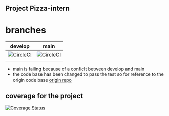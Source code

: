 ## Project Pizza-intern
 
# branches

| develop | main |
|   --------------    |   -----------      |
|  [![CircleCI](https://dl.circleci.com/status-badge/img/gh/brunoblaise/intern-pizza/tree/develop.svg?style=svg)](https://dl.circleci.com/status-badge/redirect/gh/brunoblaise/intern-pizza/tree/develop) |  [![CircleCI](https://dl.circleci.com/status-badge/img/gh/brunoblaise/intern-pizza/tree/main.svg?style=svg)](https://dl.circleci.com/status-badge/redirect/gh/brunoblaise/intern-pizza/tree/main) 
      |


* main is failing because of a conficlt between develop and main 
* the code base has been changed to pass the test so for reference to the origin code base [origin repo](https://github.com/brunoblaise/pizza-travisci)


## coverage for the project 

[![Coverage Status](https://coveralls.io/repos/github/brunoblaise/intern-pizza/badge.svg?branch=main)](https://coveralls.io/github/brunoblaise/intern-pizza?branch=main)

